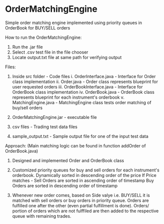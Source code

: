 # OrderMatchingEngine
Simple order matching engine implemented using priority queues in OrderBook for BUY/SELL orders

How to run the OrderMatchingEngine:
1. Run the .jar file
2. Select .csv test file in the file chooser
3. Locate output.txt file at same path for verifying output

Files:
1. Inside src folder - Code files
  i. OrderInterface.java - Interface for Order class implementation
  ii. Order.java - Order class represents blueprint for user requested orders
  iii. OrderBookInterface.java - Interface for OrderBook class implementation
  iv. OrderBook.java - OrderBook class represents blueprint for each instrument's orderbook
  v. MatchingEngine.java - MatchingEngine class tests order matching of buy/sell orders

2. OrderMatchingEngine.jar - executable file
3. csv files - Trading test data files
4. sample_output.txt - Sample output file for one of the input test data


Approach: (Main matching logic can be found in function addOrder of OrderBook.java)
1. Designed and implemented Order and OrderBook class

2. Customized priority queues for buy and sell orders for each instrument's orderbook.
   Dynamically sorted in descending order of the price 
   If Price matches - 
   Sell Orders are sorted in ascending order of timestamp
   Buy Orders are sorted in descending order of timestamp
   
3. Whenever new order comes, based on Side valye i.e. BUY/SELL it is matched with 
   sell orders or buy orders in priority queue.
   Orders are fulfilled one after the other (even partial fulfillment is done).
   Orders/ portion of orders which are not fulffiled are then added to the respective queue
   with remaining trades.   
     

